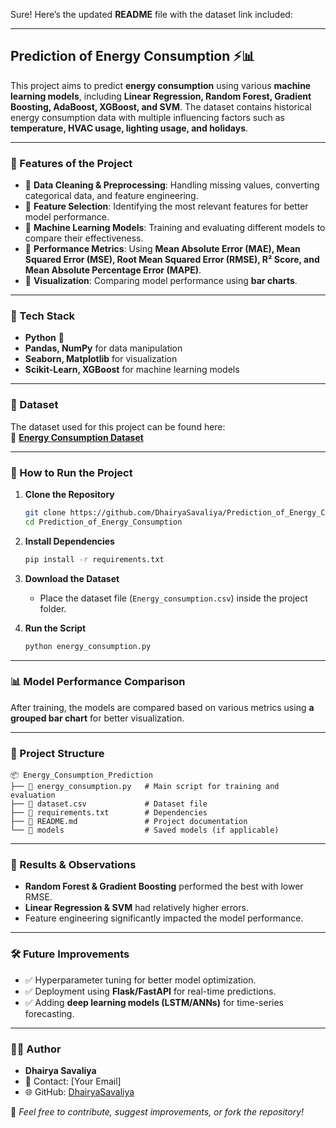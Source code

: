 Sure! Here’s the updated **README** file with the dataset link included:  

---

## **Prediction of Energy Consumption** ⚡📊  

This project aims to predict **energy consumption** using various **machine learning models**, including **Linear Regression, Random Forest, Gradient Boosting, AdaBoost, XGBoost, and SVM**. The dataset contains historical energy consumption data with multiple influencing factors such as **temperature, HVAC usage, lighting usage, and holidays**.

---

### **📌 Features of the Project**
- 📌 **Data Cleaning & Preprocessing**: Handling missing values, converting categorical data, and feature engineering.  
- 📌 **Feature Selection**: Identifying the most relevant features for better model performance.  
- 📌 **Machine Learning Models**: Training and evaluating different models to compare their effectiveness.  
- 📌 **Performance Metrics**: Using **Mean Absolute Error (MAE), Mean Squared Error (MSE), Root Mean Squared Error (RMSE), R² Score, and Mean Absolute Percentage Error (MAPE)**.  
- 📌 **Visualization**: Comparing model performance using **bar charts**.  

---

### **🔧 Tech Stack**
- **Python** 🐍  
- **Pandas, NumPy** for data manipulation  
- **Seaborn, Matplotlib** for visualization  
- **Scikit-Learn, XGBoost** for machine learning models  

---

### **📂 Dataset**
The dataset used for this project can be found here:  
📌 **[Energy Consumption Dataset]([<INSERT_DATASET_LINK_HERE>](https://www.kaggle.com/datasets/mrsimple07/energy-consumption-prediction/data))**  


---

### **🚀 How to Run the Project**
1. **Clone the Repository**  
   ```sh
   git clone https://github.com/DhairyaSavaliya/Prediction_of_Energy_Consumption.git
   cd Prediction_of_Energy_Consumption
   ```

2. **Install Dependencies**  
   ```sh
   pip install -r requirements.txt
   ```

3. **Download the Dataset**  
   - Place the dataset file (`Energy_consumption.csv`) inside the project folder.

4. **Run the Script**  
   ```sh
   python energy_consumption.py
   ```

---

### **📊 Model Performance Comparison**
After training, the models are compared based on various metrics using **a grouped bar chart** for better visualization.

---

### **📂 Project Structure**
```
📦 Energy_Consumption_Prediction
├── 📄 energy_consumption.py   # Main script for training and evaluation
├── 📄 dataset.csv             # Dataset file
├── 📄 requirements.txt        # Dependencies
├── 📄 README.md               # Project documentation
└── 📁 models                  # Saved models (if applicable)
```

---

### **📌 Results & Observations**
- **Random Forest & Gradient Boosting** performed the best with lower RMSE.  
- **Linear Regression & SVM** had relatively higher errors.  
- Feature engineering significantly impacted the model performance.  

---

### **🛠️ Future Improvements**
- ✅ Hyperparameter tuning for better model optimization.  
- ✅ Deployment using **Flask/FastAPI** for real-time predictions.  
- ✅ Adding **deep learning models (LSTM/ANNs)** for time-series forecasting.  

---

### **👨‍💻 Author**
- **Dhairya Savaliya**  
- 📧 Contact: [Your Email]  
- 🌐 GitHub: [DhairyaSavaliya](https://github.com/DhairyaSavaliya)  

🚀 *Feel free to contribute, suggest improvements, or fork the repository!*  
